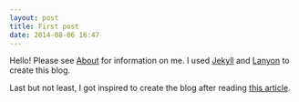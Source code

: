 ```yaml
---
layout: post
title: First post
date: 2014-08-06 16:47
---
```

Hello! Please see [About](/about) for information on me. I used [Jekyll](https://jekyllrb.com) and [Lanyon](https://github.com/poole/lanyon) to create this blog.

Last but not least, I got inspired to create the blog after reading [this article](https://chase-seibert.github.io/blog/2014/08/01/why-blogging.html).